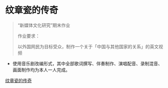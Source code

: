 # 纹章瓷的传奇

> “新媒体文化研究”期末作业
> 
> 作业要求：
> 
> 以外国网民为目标受众，制作一个关于「中国与其他国家的关系」的英文视频

- 使用音乐剧改编形式，其中全部歌词撰写、伴奏制作、演唱配音、录制混音、画面制作均为本人一人完成。


[纹章瓷的传奇](//player.bilibili.com/player.html?aid=812873706&bvid=BV1M34y1s7D6&cid=754386782&p=1 ':include :scrolling=no border=0 frameborder=no framespacing=0 allowfullscreen=true height=600')
